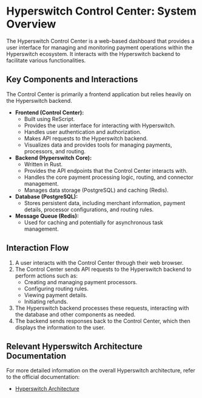 # Hyperswitch Control Center: System Overview

The Hyperswitch Control Center is a web-based dashboard that provides a user interface for managing and monitoring payment operations within the Hyperswitch ecosystem. It interacts with the Hyperswitch backend to facilitate various functionalities.

## Key Components and Interactions

The Control Center is primarily a frontend application but relies heavily on the Hyperswitch backend.

- **Frontend (Control Center):**
  - Built using ReScript.
  - Provides the user interface for interacting with Hyperswitch.
  - Handles user authentication and authorization.
  - Makes API requests to the Hyperswitch backend.
  - Visualizes data and provides tools for managing payments, processors, and routing.
- **Backend (Hyperswitch Core):**
  - Written in Rust.
  - Provides the API endpoints that the Control Center interacts with.
  - Handles the core payment processing logic, routing, and connector management.
  - Manages data storage (PostgreSQL) and caching (Redis).
- **Database (PostgreSQL):**
  - Stores persistent data, including merchant information, payment details, processor configurations, and routing rules.
- **Message Queue (Redis):**
  - Used for caching and potentially for asynchronous task management.

## Interaction Flow

1.  A user interacts with the Control Center through their web browser.
2.  The Control Center sends API requests to the Hyperswitch backend to perform actions such as:
    - Creating and managing payment processors.
    - Configuring routing rules.
    - Viewing payment details.
    - Initiating refunds.
3.  The Hyperswitch backend processes these requests, interacting with the database and other components as needed.
4.  The backend sends responses back to the Control Center, which then displays the information to the user.

## Relevant Hyperswitch Architecture Documentation

For more detailed information on the overall Hyperswitch architecture, refer to the official documentation:

- [Hyperswitch Architecture](https://docs.hyperswitch.io/learn-more/hyperswitch-architecture)
